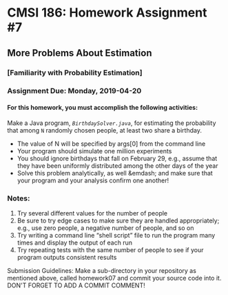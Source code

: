 # CMSI 186: Homework Assignment #7
## More Problems About Estimation
### [Familiarity with Probability Estimation]
### Assignment Due: Monday, 2019-04-20

#### For this homework, you must accomplish the following activities:

Make a Java program, <em><code>BirthdaySolver.java</code></em>, for estimating the probability that among <code>N</code> randomly chosen people, at least two share a birthday.
* The value of N will be specified by args[0] from the command line
* Your program should simulate one million experiments
* You should ignore birthdays that fall on February 29, e.g., assume that they have been uniformly distributed among the other days of the year
* Solve this problem analytically, as well &emdash; and make sure that your program and your analysis confirm one another!

### Notes:
1. Try several different values for the number of people
1. Be sure to try edge cases to make sure they are handled appropriately; e.g., use zero people, a negative number of people, and so on
1. Try writing a command line <q>shell script</q> file to run the program many times and display the output of each run
1. Try repeating tests with the same number of people to see if your program outputs consistent results

Submission Guidelines: Make a sub-directory in your repository as mentioned above, called homework07 and commit your source code into it. DON'T FORGET TO ADD A COMMIT COMMENT!

